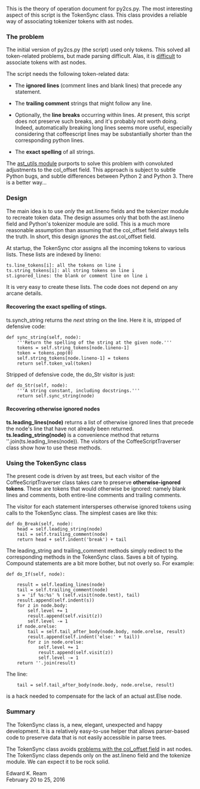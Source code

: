 
This is the theory of operation document for py2cs.py. The most interesting aspect of this script is the TokenSync class. This class provides a reliable way of associating tokenizer tokens with ast nodes.


### The problem

The initial version of py2cs.py (the script) used only tokens. This solved all token-related problems, but made parsing difficult. Alas, it is [difficult](http://stackoverflow.com/questions/16748029/how-to-get-source-corresponding-to-a-python-ast-node) to associate tokens with ast nodes.

The script needs the following token-related data:

- The **ignored lines** (comment lines and blank lines) that precede any statement.

- The **trailing comment** strings that might follow any line.

- Optionally, the **line breaks** occurring within lines. At present, this script does not preserve such breaks, and it's probably not worth doing. Indeed, automatically breaking long lines seems more useful, especially considering that coffeescript lines may be substantially shorter than the corresponding python lines.

- The **exact spelling** of all strings.

The [ast_utils module](
https://bitbucket.org/plas/thonny/src/3b71fda7ac0b66d5c475f7a668ffbdc7ae48c2b5/thonny/ast_utils.py?at=master) purports to solve this problem with convoluted adjustments to the col_offset field. This approach is subject to subtle Python bugs, and subtle differences between Python 2 and Python 3. There is a better way...

### Design

The main idea is to use *only* the ast.lineno fields and the tokenizer module to recreate token data. The design assumes only that both the ast.lineno field and Python's tokenizer module are solid. This is a much more reasonable assumption than assuming that the col_offset field always tells the truth. In short, this design *ignores* the ast.col_offset field.

At startup, the TokenSync ctor assigns all the incoming tokens to various lists.  These lists are indexed by lineno:

    ts.line_tokens[i]: all the tokens on line i
    ts.string_tokens[i]: all string tokens on line i
    st.ignored_lines: the blank or comment line on line i

It is very easy to create these lists. The code does not depend on any arcane details.

#### Recovering the exact spelling of stings.

ts.synch_string returns the *next* string on the line. Here it is, stripped of defensive code:

    def sync_string(self, node):
        '''Return the spelling of the string at the given node.'''
        tokens = self.string_tokens[node.lineno-1]
        token = tokens.pop(0)
        self.string_tokens[node.lineno-1] = tokens
        return self.token_val(token)

Stripped of defensive code, the do_Str visitor is just:

    def do_Str(self, node):
        '''A string constant, including docstrings.'''
        return self.sync_string(node)

#### Recovering otherwise ignored nodes

**ts.leading_lines(node)** returns a list of otherwise ignored lines that
precede the node's line that have not already been returned.
**ts.leading_string(node)** is a convenience method that returns ''.join(ts.leading_lines(node)). The visitors of the CoffeeScriptTraverser class show how to use these methods.

### Using the TokenSync class

The present code is driven by ast trees, but each visitor of the CoffeeScriptTraverser class takes care to preserve **otherwise-ignored tokens**. These are tokens that would otherwise be ignored: namely blank lines and comments, both entire-line comments and trailing comments.

The visitor for each statement intersperses otherwise ignored tokens using calls to the TokenSync class.  The simplest cases are like this:

    def do_Break(self, node):
        head = self.leading_string(node)
        tail = self.trailing_comment(node)
        return head + self.indent('break') + tail

The leading_string and trailing_comment methods simply redirect to the corresponding methods in the TokenSync class.  Saves a bit of typing. Compound statements are a bit more bother, but not overly so. For example:

    def do_If(self, node):

        result = self.leading_lines(node)
        tail = self.trailing_comment(node)
        s = 'if %s:%s' % (self.visit(node.test), tail)
        result.append(self.indent(s))
        for z in node.body:
            self.level += 1
            result.append(self.visit(z))
            self.level -= 1
        if node.orelse:
            tail = self.tail_after_body(node.body, node.orelse, result)
            result.append(self.indent('else:' + tail))
            for z in node.orelse:
                self.level += 1
                result.append(self.visit(z))
                self.level -= 1
        return ''.join(result)

The line:

        tail = self.tail_after_body(node.body, node.orelse, result)

is a hack needed to compensate for the lack of an actual ast.Else node.

### Summary

The TokenSync class is, a new, elegant, unexpected and happy development. It is a relatively easy-to-use helper that allows parser-based code to preserve data that is not easily accessible in parse trees.

The TokenSync class avoids [problems with the col_offset field](
http://stackoverflow.com/questions/16748029/how-to-get-source-corresponding-to-a-python-ast-node) in ast nodes. The TokenSync class depends only on the ast.lineno field and the tokenize module. We can expect it to be rock solid.

Edward K. Ream  
February 20 to 25, 2016



